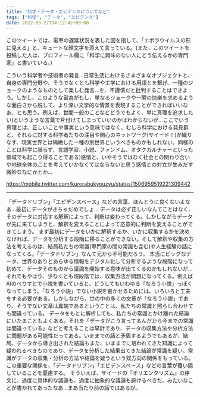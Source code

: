```yaml
---
title: "科学・データ・エビデンスについてなど"
tags: ["科学", "データ", "エビデンス"]
date: 2022-03-27T04:12:42+09:00
---
```


このツイートでは、電車の遅延状況を表した図を指して、「エボラウイルスの形に見える」と、キュートな顔文字を添えて言っている。(また、このツイートを投稿した人は、プロフィール欄に「科学に興味のない人にどう伝えるかの専門家」と書いている。)

こういう科学者や技術者の発言...日常生活におけるさまざまなオブジェクトと、自身の専門分野や、そうでなくとも科学や工学における用語とを繋げ、一種のジョークのようなものとして楽しむ発言...を、不謹慎だと批判することはできよう。しかし、このような営為がもし、単なるジョークや一瞬の快楽を求めるような面白さから脱して、より深い文学的な情景を表現することができればいいなあ、とも思う。例えば、世間一般のことなどどうでもよく、単に真理を追求したい(というような言葉で片付けてしまっていいのかはわからないが...ここでいう真理とは、正しいことや事実という意味ではなく、むしろ科学における発見群と、それらに対する科学者たちの注目や関心のネットワーク(サイード！)が織りなす、現実世界とは隔絶した一種の別世界というべきものかもしれない。同様のことは科学に限らず、言語学習、小説、ファンドム、オタクカルチャーといった領域でも起こり得ることである)感情と、いやそうではなく社会との関わり合いや地球全体のことを考えていかなくてはならないと思う感情との対立が生みだす微妙ななにかとか...

https://mobile.twitter.com/kurorabukyouzyu/status/1506959519221309442


***

「データドリブン」「エビデンスベース」などの言葉、ほんとうに良くないよなあ...最初にデータがきちゃだめでしょ...
データは必ず正しいなんてことはなく、そのデータに対応する解釈によって、判断は変わってくる。しかしながらデータが先に来てしまうと、解釈を変えることによって恣意的に判断を変えることができてしまう。
まず最初にデータをいかに解釈するか、いかに収集するかを決めなければ、データを分析する段階に移ることができない。そして解釈や収集の方法を考えるのは、結局私たちの常識(専門家の間の常識も含む)や人生経験の話になってくる。「データドリブン」なんて元から不可能だろう。
本当にビッグなデータ、世界のありとあらゆる情報をデジタル化して分析するような段階になって初めて、データそのものから議論を開始する意味が出てくるのかもしれないが...それでもやはり、少なくとも現段階では、収集方法が問題になってくる。例えばAIのべりすとで小説を書いていると、どうしてもいわゆる「なろう小説」っぽくなってしまう。「なろう小説」でない小説を書かせるためには、いろいろと工夫をする必要がある。しかしながら、世の中の多くの文章が「なろう小説」であり、そうでない文章は異端であるということは、私たちの常識と照らし合わせても間違っている。
データをもとに解析しても、私たちの常識とかけ離れた結論にいたることもよくある。それを「データがこう言ってるんだから今までの常識は間違っている」などと考えることは早計であり、データの収集方法や分析方法に問題がある可能性だってある。いままでの話と矛盾するようでもあるが、結局、データから導き出された結論もまた、いままでに培われてきた知識によって疑われるべきものであり、データを分析した結果出てきた結論が常識を疑い、常識がデータの収集・分析の方法や結論を疑うという双方向の関係をもっている。この重要な関係を、「データドリブン」「エビデンスベース」などの言葉が覆い隠していることを憂慮する。
そういえば、サイードの『オリエンタリズム』の序文に、過度に具体的な議論も、過度に抽象的な議論も避けるべきだ、みたいなことが書かれてあったなあ...まあ当たり前の話ではあるが。